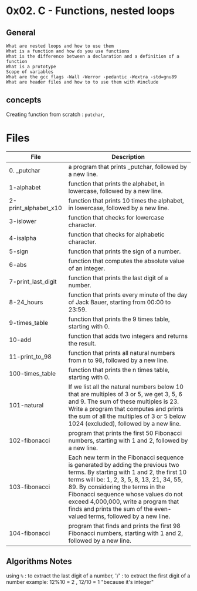 # 0x02. C - Functions, nested loops
## General
    What are nested loops and how to use them
    What is a function and how do you use functions
    What is the difference between a declaration and a definition of a function
    What is a prototype
    Scope of variables
    What are the gcc flags -Wall -Werror -pedantic -Wextra -std=gnu89
    What are header files and how to to use them with #include
## concepts 
Creating function from scratch : `putchar`, 
# Files 
| File | Description |
| --- | --- |
|  0. _putchar  |  a program that prints _putchar, followed by a new line. |
| 1-alphabet |  function that prints the alphabet, in lowercase, followed by a new line. |
| 2-print_alphabet_x10 | function that prints 10 times the alphabet, in lowercase, followed by a new line. |
| 3-islower | function that checks for lowercase character.  |
| 4-isalpha | function that checks for alphabetic character.  |
| 5-sign |  function that prints the sign of a number.|
| 6-abs | function that computes the absolute value of an integer. |
| 7-print_last_digit | function that prints the last digit of a number. |
| 8-24_hours | function that prints every minute of the day of Jack Bauer, starting from 00:00 to 23:59. |
|9-times_table | function that prints the 9 times table, starting with 0.|
|10-add | function that adds two integers and returns the result.|
|11-print_to_98 | function that prints all natural numbers from n to 98, followed by a new line.|
|100-times_table|function that prints the n times table, starting with 0.|
|101-natural|If we list all the natural numbers below 10 that are multiples of 3 or 5, we get 3, 5, 6 and 9. The sum of these multiples is 23. Write a program that computes and prints the sum of all the multiples of 3 or 5 below 1024 (excluded), followed by a new line.|
|102-fibonacci| program that prints the first 50 Fibonacci numbers, starting with 1 and 2, followed by a new line.|
|103-fibonacci|Each new term in the Fibonacci sequence is generated by adding the previous two terms. By starting with 1 and 2, the first 10 terms will be: 1, 2, 3, 5, 8, 13, 21, 34, 55, 89. By considering the terms in the Fibonacci sequence whose values do not exceed 4,000,000, write a program that finds and prints the sum of the even-valued terms, followed by a new line.|
|104-fibonacci|program that finds and prints the first 98 Fibonacci numbers, starting with 1 and 2, followed by a new line.|

## Algorithms Notes
using `%` : to extract the last digit of a number, '/' : to extract the first digit of a number
example: 12%10 = 2 , 12/10 = 1 "because it's integer"

